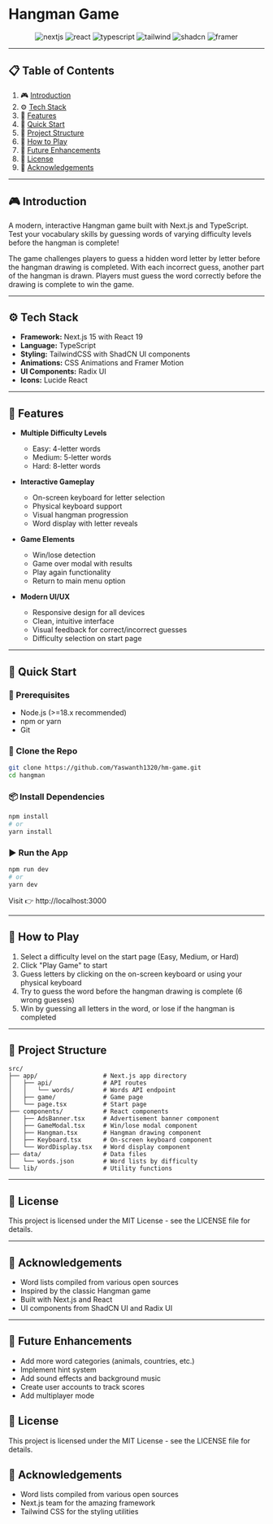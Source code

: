 # Hangman Game

<div align="center">
  <div>
    <img src="https://img.shields.io/badge/-Next_JS-black?style=for-the-badge&logo=nextdotjs&logoColor=white" alt="nextjs" />
    <img src="https://img.shields.io/badge/-React-black?style=for-the-badge&logo=react&logoColor=61DAFB" alt="react" />
    <img src="https://img.shields.io/badge/-TypeScript-black?style=for-the-badge&logo=typescript&logoColor=3178C6" alt="typescript" />
    <img src="https://img.shields.io/badge/-TailwindCSS-black?style=for-the-badge&logo=tailwindcss&logoColor=white&color=38BDF8" alt="tailwind" />
    <img src="https://img.shields.io/badge/-ShadCN_UI-black?style=for-the-badge&logo=radixui&logoColor=white&color=7C3AED" alt="shadcn" />
    <img src="https://img.shields.io/badge/-Framer_Motion-black?style=for-the-badge&logo=framer&logoColor=white&color=0055FF" alt="framer" />
  </div>
</div>

---

## 📋 Table of Contents

1. 🎮 [Introduction](#introduction)
2. ⚙️ [Tech Stack](#tech-stack)
3. 🎯 [Features](#features)
4. 🚀 [Quick Start](#quick-start)
5. 📁 [Project Structure](#project-structure)
6. 🧩 [How to Play](#how-to-play)
7. 🔮 [Future Enhancements](#future-enhancements)
8. 📄 [License](#license)
9. 🙏 [Acknowledgements](#acknowledgements)

---

## 🎮 Introduction

A modern, interactive Hangman game built with Next.js and TypeScript. Test your vocabulary skills by guessing words of varying difficulty levels before the hangman is complete!

The game challenges players to guess a hidden word letter by letter before the hangman drawing is completed. With each incorrect guess, another part of the hangman is drawn. Players must guess the word correctly before the drawing is complete to win the game.

---

## ⚙️ Tech Stack

- **Framework:** Next.js 15 with React 19
- **Language:** TypeScript
- **Styling:** TailwindCSS with ShadCN UI components
- **Animations:** CSS Animations and Framer Motion
- **UI Components:** Radix UI
- **Icons:** Lucide React

---

## 🎯 Features

- **Multiple Difficulty Levels**

  - Easy: 4-letter words
  - Medium: 5-letter words
  - Hard: 8-letter words

- **Interactive Gameplay**

  - On-screen keyboard for letter selection
  - Physical keyboard support
  - Visual hangman progression
  - Word display with letter reveals

- **Game Elements**

  - Win/lose detection
  - Game over modal with results
  - Play again functionality
  - Return to main menu option

- **Modern UI/UX**
  - Responsive design for all devices
  - Clean, intuitive interface
  - Visual feedback for correct/incorrect guesses
  - Difficulty selection on start page

---

## 🚀 Quick Start

### 🔧 Prerequisites

- Node.js (>=18.x recommended)
- npm or yarn
- Git

### 📁 Clone the Repo

```bash
git clone https://github.com/Yaswanth1320/hm-game.git
cd hangman
```

### 📦 Install Dependencies

```bash
npm install
# or
yarn install
```

### ▶️ Run the App

```bash
npm run dev
# or
yarn dev
```

Visit 👉 http://localhost:3000

---

## 🧩 How to Play

1. Select a difficulty level on the start page (Easy, Medium, or Hard)
2. Click "Play Game" to start
3. Guess letters by clicking on the on-screen keyboard or using your physical keyboard
4. Try to guess the word before the hangman drawing is complete (6 wrong guesses)
5. Win by guessing all letters in the word, or lose if the hangman is completed

---

## 📁 Project Structure

```
src/
├── app/                  # Next.js app directory
│   ├── api/              # API routes
│   │   └── words/        # Words API endpoint
│   ├── game/             # Game page
│   └── page.tsx          # Start page
├── components/           # React components
│   ├── AdsBanner.tsx     # Advertisement banner component
│   ├── GameModal.tsx     # Win/lose modal component
│   ├── Hangman.tsx       # Hangman drawing component
│   ├── Keyboard.tsx      # On-screen keyboard component
│   └── WordDisplay.tsx   # Word display component
├── data/                 # Data files
│   └── words.json        # Word lists by difficulty
└── lib/                  # Utility functions
```

---

## 📄 License

This project is licensed under the MIT License - see the LICENSE file for details.

---

## 🙏 Acknowledgements

- Word lists compiled from various open sources
- Inspired by the classic Hangman game
- Built with Next.js and React
- UI components from ShadCN UI and Radix UI

---

## 🔮 Future Enhancements

- Add more word categories (animals, countries, etc.)
- Implement hint system
- Add sound effects and background music
- Create user accounts to track scores
- Add multiplayer mode

## 📄 License

This project is licensed under the MIT License - see the LICENSE file for details.

## 🙏 Acknowledgements

- Word lists compiled from various open sources
- Next.js team for the amazing framework
- Tailwind CSS for the styling utilities
